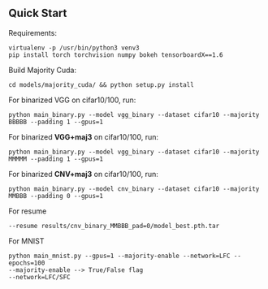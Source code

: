## Quick Start

Requirements:
```
virtualenv -p /usr/bin/python3 venv3
pip install torch torchvision numpy bokeh tensorboardX==1.6
```

Build Majority Cuda:
```
cd models/majority_cuda/ && python setup.py install
```

For binarized VGG on cifar10/100, run:
```
python main_binary.py --model vgg_binary --dataset cifar10 --majority BBBBB --padding 1 --gpus=1
```

For binarized **VGG+maj3** on cifar10/100, run:
```
python main_binary.py --model vgg_binary --dataset cifar10 --majority MMMMM --padding 1 --gpus=1
```

For binarized **CNV+maj3** on cifar10/100, run:
```
python main_binary.py --model cnv_binary --dataset cifar10 --majority MMBBB --padding 0 --gpus=1
```

For resume
```
--resume results/cnv_binary_MMBBB_pad=0/model_best.pth.tar 
```

For MNIST
```
python main_mnist.py --gpus=1 --majority-enable --network=LFC --epochs=100
--majority-enable --> True/False flag
--network=LFC/SFC
```
